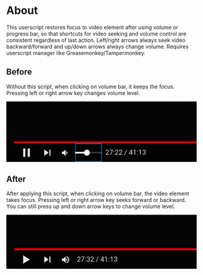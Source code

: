 # About

This userscript restores focus to video element after using volume or progress
bar, so that shortcuts for video seeking and volume control are consistent
regardless of last action. Left/right arrows always seek video backward/forward and
up/down arrows always change volume.
Requires userscript manager like Greasemonkey/Tampermonkey.

## Before

Without this script, when clicking on volume bar, it keeps the focus. Pressing left or right arrow key changes volume level.

![Image showing behaviour before applying this script](./img/yt_before.png)

## After

After applying this script, when clicking on volume bar, the video element takes focus. Pressing left or right arrow key seeks forward or backward. You can still press up and down arrow keys to change volume level.

![Image showing behaviour after applying this script](./img/yt_after.png)
